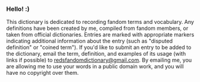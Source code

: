### Hello! :)
This dictionary is dedicated to recording fandom terms and vocabulary.
Any definitions have been created by me, compiled from fandom members, or taken from official dictionaries.
Entries are marked with appropriate markers indicating additional information about the entry (such as "disputed definition" or "coined term").
If you'd like to submit an entry to be added to the dictionary, email the term, definition, and examples of its usage (with links if possible) to redsfandomdictionary@gmail.com. By emailing me, you are allowing me to use your words in a public domain work, and you will have no copyright over them.

<!--
**RedsFandomDictionary/RedsFandomDictionary** is a ✨ _special_ ✨ repository because its `README.md` (this file) appears on your GitHub profile.

Here are some ideas to get you started:

- 🔭 I’m currently working on ...
- 🌱 I’m currently learning ...
- 👯 I’m looking to collaborate on ...
- 🤔 I’m looking for help with ...
- 💬 Ask me about ...
- 📫 How to reach me: ...
- 😄 Pronouns: ...
- ⚡ Fun fact: ...
-->
